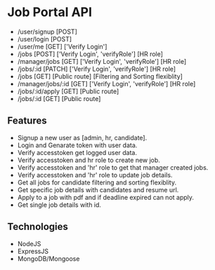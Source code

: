 # Job Portal API

* /user/signup [POST]
* /user/login [POST]
* /user/me [GET] ['Verify Login']
* /jobs [POST] ['Verify Login', 'verifyRole'] [HR role]
* /manager/jobs [GET] ['Verify Login', 'verifyRole'] [HR role]
* /jobs/:id [PATCH] ['Verify Login', 'verifyRole'] [HR role]
* /jobs [GET] [Public route] [Filtering and Sorting flexiblity]
* /manager/jobs/:id [GET] ['Verify Login', 'verifyRole'] [HR role]
* /jobs/:id/apply [GET] [Public route]
* /jobs/:id [GET] [Public route]

## Features

* Signup a new user as [admin, hr, candidate].
* Login and Genarate token with user data.
* Verify accesstoken get logged user data.
* Verify accesstoken and hr role to create new job.
* Verify accesstoken and 'hr' role to get that manager created jobs.
* Verify accesstoken and 'hr' role to update job details.
* Get all jobs for candidate filtering and sorting flexiblity.
* Get specific job details with candidates and resume url.
* Apply to a job with pdf and if deadline expired can not apply.
* Get single job details with id.


## Technologies

* NodeJS
* ExpressJS
* MongoDB/Mongoose




